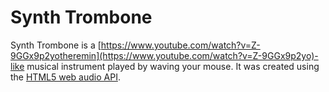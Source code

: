 # Synth Trombone

Synth Trombone is a [https://www.youtube.com/watch?v=Z-9GGx9p2yotheremin](https://www.youtube.com/watch?v=Z-9GGx9p2yo)-like musical instrument played by waving your mouse. It was created using the [HTML5 web audio API](https://developer.mozilla.org/en-US/docs/Web/API/Web_Audio_API).
